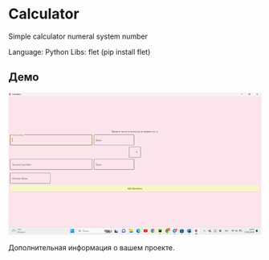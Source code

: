 # Calculator

Simple calculator numeral system number

Language: Python
Libs: flet
(pip install flet)

## Демо

[![test app](Рисунок1.png)](https://www.youtube.com/watch?v=26W9WYbc7-w)

Дополнительная информация о вашем проекте.

